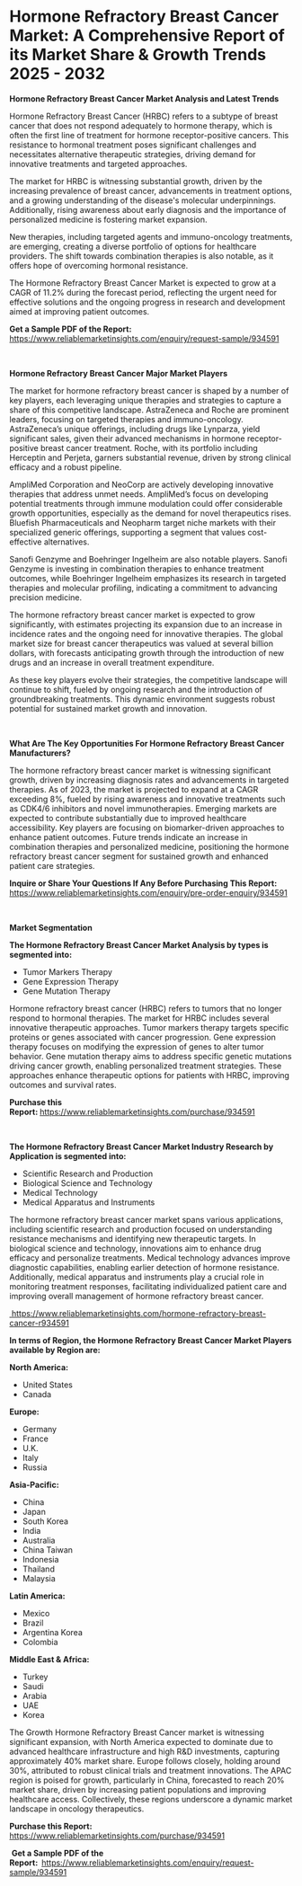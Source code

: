 <p><h1>Hormone Refractory Breast Cancer Market: A Comprehensive Report of its Market Share & Growth Trends 2025 - 2032</h1></p><p><strong>Hormone Refractory Breast Cancer Market Analysis and Latest Trends</strong></p>
<p><p>Hormone Refractory Breast Cancer (HRBC) refers to a subtype of breast cancer that does not respond adequately to hormone therapy, which is often the first line of treatment for hormone receptor-positive cancers. This resistance to hormonal treatment poses significant challenges and necessitates alternative therapeutic strategies, driving demand for innovative treatments and targeted approaches.</p><p>The market for HRBC is witnessing substantial growth, driven by the increasing prevalence of breast cancer, advancements in treatment options, and a growing understanding of the disease's molecular underpinnings. Additionally, rising awareness about early diagnosis and the importance of personalized medicine is fostering market expansion. </p><p>New therapies, including targeted agents and immuno-oncology treatments, are emerging, creating a diverse portfolio of options for healthcare providers. The shift towards combination therapies is also notable, as it offers hope of overcoming hormonal resistance. </p><p>The Hormone Refractory Breast Cancer Market is expected to grow at a CAGR of 11.2% during the forecast period, reflecting the urgent need for effective solutions and the ongoing progress in research and development aimed at improving patient outcomes.</p></p>
<p><strong>Get a Sample PDF of the Report:&nbsp;</strong> <a href="https://www.reliablemarketinsights.com/enquiry/request-sample/934591?utm_campaign=3513&utm_medium=2&utm_source=Github&utm_content=ia&utm_term=18042025&utm_id=hormone-refractory-breast-cancer">https://www.reliablemarketinsights.com/enquiry/request-sample/934591</a></p>
<p>&nbsp;</p>
<p><strong>Hormone Refractory Breast Cancer Major Market Players</strong></p>
<p><p>The market for hormone refractory breast cancer is shaped by a number of key players, each leveraging unique therapies and strategies to capture a share of this competitive landscape. AstraZeneca and Roche are prominent leaders, focusing on targeted therapies and immuno-oncology. AstraZeneca’s unique offerings, including drugs like Lynparza, yield significant sales, given their advanced mechanisms in hormone receptor-positive breast cancer treatment. Roche, with its portfolio including Herceptin and Perjeta, garners substantial revenue, driven by strong clinical efficacy and a robust pipeline.</p><p>AmpliMed Corporation and NeoCorp are actively developing innovative therapies that address unmet needs. AmpliMed’s focus on developing potential treatments through immune modulation could offer considerable growth opportunities, especially as the demand for novel therapeutics rises. Bluefish Pharmaceuticals and Neopharm target niche markets with their specialized generic offerings, supporting a segment that values cost-effective alternatives.</p><p>Sanofi Genzyme and Boehringer Ingelheim are also notable players. Sanofi Genzyme is investing in combination therapies to enhance treatment outcomes, while Boehringer Ingelheim emphasizes its research in targeted therapies and molecular profiling, indicating a commitment to advancing precision medicine.</p><p>The hormone refractory breast cancer market is expected to grow significantly, with estimates projecting its expansion due to an increase in incidence rates and the ongoing need for innovative therapies. The global market size for breast cancer therapeutics was valued at several billion dollars, with forecasts anticipating growth through the introduction of new drugs and an increase in overall treatment expenditure.</p><p>As these key players evolve their strategies, the competitive landscape will continue to shift, fueled by ongoing research and the introduction of groundbreaking treatments. This dynamic environment suggests robust potential for sustained market growth and innovation.</p></p>
<p>&nbsp;</p>
<p><strong>What Are The Key Opportunities For Hormone Refractory Breast Cancer Manufacturers?</strong></p>
<p><p>The hormone refractory breast cancer market is witnessing significant growth, driven by increasing diagnosis rates and advancements in targeted therapies. As of 2023, the market is projected to expand at a CAGR exceeding 8%, fueled by rising awareness and innovative treatments such as CDK4/6 inhibitors and novel immunotherapies. Emerging markets are expected to contribute substantially due to improved healthcare accessibility. Key players are focusing on biomarker-driven approaches to enhance patient outcomes. Future trends indicate an increase in combination therapies and personalized medicine, positioning the hormone refractory breast cancer segment for sustained growth and enhanced patient care strategies.</p></p>
<p><strong>Inquire or Share Your Questions If Any Before Purchasing This Report:</strong> <a href="https://www.reliablemarketinsights.com/enquiry/pre-order-enquiry/934591?utm_campaign=3513&utm_medium=2&utm_source=Github&utm_content=ia&utm_term=18042025&utm_id=hormone-refractory-breast-cancer">https://www.reliablemarketinsights.com/enquiry/pre-order-enquiry/934591</a></p>
<p>&nbsp;</p>
<p><strong>Market Segmentation</strong></p>
<p><strong>The Hormone Refractory Breast Cancer Market Analysis by types is segmented into:</strong></p>
<p><ul><li>Tumor Markers Therapy</li><li>Gene Expression Therapy</li><li>Gene Mutation Therapy</li></ul></p>
<p><p>Hormone refractory breast cancer (HRBC) refers to tumors that no longer respond to hormonal therapies. The market for HRBC includes several innovative therapeutic approaches. Tumor markers therapy targets specific proteins or genes associated with cancer progression. Gene expression therapy focuses on modifying the expression of genes to alter tumor behavior. Gene mutation therapy aims to address specific genetic mutations driving cancer growth, enabling personalized treatment strategies. These approaches enhance therapeutic options for patients with HRBC, improving outcomes and survival rates.</p></p>
<p><strong>Purchase this Report:&nbsp;</strong><a href="https://www.reliablemarketinsights.com/purchase/934591?utm_campaign=3513&utm_medium=2&utm_source=Github&utm_content=ia&utm_term=18042025&utm_id=hormone-refractory-breast-cancer">https://www.reliablemarketinsights.com/purchase/934591</a></p>
<p>&nbsp;</p>
<p><strong>The Hormone Refractory Breast Cancer Market Industry Research by Application is segmented into:</strong></p>
<p><ul><li>Scientific Research and Production</li><li>Biological Science and Technology</li><li>Medical Technology</li><li>Medical Apparatus and Instruments</li></ul></p>
<p><p>The hormone refractory breast cancer market spans various applications, including scientific research and production focused on understanding resistance mechanisms and identifying new therapeutic targets. In biological science and technology, innovations aim to enhance drug efficacy and personalize treatments. Medical technology advances improve diagnostic capabilities, enabling earlier detection of hormone resistance. Additionally, medical apparatus and instruments play a crucial role in monitoring treatment responses, facilitating individualized patient care and improving overall management of hormone refractory breast cancer.</p></p>
<p><a href="https://www.reliablemarketinsights.com/hormone-refractory-breast-cancer-r934591?utm_campaign=3513&utm_medium=2&utm_source=Github&utm_content=ia&utm_term=18042025&utm_id=hormone-refractory-breast-cancer">&nbsp;https://www.reliablemarketinsights.com/hormone-refractory-breast-cancer-r934591</a></p>
<p><strong>In terms of Region, the Hormone Refractory Breast Cancer Market Players available by Region are:</strong></p>
<p>
    <p> <strong> North America: </strong>
        <ul>
            <li>United States</li>
            <li>Canada</li>
        </ul>
        </p> 
    <p> <strong> Europe: </strong>
        <ul>
            <li>Germany</li>
            <li>France</li>
            <li>U.K.</li>
            <li>Italy</li>
            <li>Russia</li>
        </ul>
        </p> 
    <p> <strong> Asia-Pacific: </strong>
        <ul>
            <li>China</li>
            <li>Japan</li>
            <li>South Korea</li>
            <li>India</li>
            <li>Australia</li>
            <li>China Taiwan</li>
            <li>Indonesia</li>
            <li>Thailand</li>
            <li>Malaysia</li>
        </ul>
        </p> 
    <p> <strong> Latin America: </strong>
        <ul>
            <li>Mexico</li>
            <li>Brazil</li>
            <li>Argentina Korea</li>
            <li>Colombia</li>
        </ul>
        </p> 
    <p> <strong> Middle East & Africa: </strong>
        <ul>
            <li>Turkey</li>
            <li>Saudi</li>
            <li>Arabia</li>
            <li>UAE</li>
            <li>Korea</li>
        </ul>
    </p>
    </p>
<p><p>The Growth Hormone Refractory Breast Cancer market is witnessing significant expansion, with North America expected to dominate due to advanced healthcare infrastructure and high R&D investments, capturing approximately 40% market share. Europe follows closely, holding around 30%, attributed to robust clinical trials and treatment innovations. The APAC region is poised for growth, particularly in China, forecasted to reach 20% market share, driven by increasing patient populations and improving healthcare access. Collectively, these regions underscore a dynamic market landscape in oncology therapeutics.</p></p>
<p><strong>Purchase this Report: </strong><a href="https://www.reliablemarketinsights.com/purchase/934591?utm_campaign=3513&utm_medium=2&utm_source=Github&utm_content=ia&utm_term=18042025&utm_id=hormone-refractory-breast-cancer">https://www.reliablemarketinsights.com/purchase/934591</a></p>
<p>&nbsp;<strong>Get a Sample PDF of the Report:&nbsp;&nbsp;</strong><a href="https://www.reliablemarketinsights.com/enquiry/request-sample/934591?utm_campaign=3513&utm_medium=2&utm_source=Github&utm_content=ia&utm_term=18042025&utm_id=hormone-refractory-breast-cancer">https://www.reliablemarketinsights.com/enquiry/request-sample/934591</a></p>
<p><strong></strong></p>
<p><p></p><p></p><p></p></p>